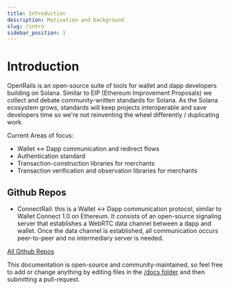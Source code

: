 ```yaml
---
title: Introduction
description: Motivation and background
slug: /intro
sidebar_position: 1
---
```


# Introduction

OpenRails is an open-source suite of tools for wallet and dapp developers building on Solana. Similar to EIP (Ethereum Improvement Proposals) we collect and debate community-written standards for Solana. As the Solana ecosystem grows, standards will keep projects interoperable and save developers time so we're not reinventing the wheel differently / duplicating work.

Current Areas of focus:

- Wallet <-> Dapp communication and redirect flows
- Authentication standard
- Transaction-construction libraries for merchants
- Transaction verification and observation libraries for merchants

## Github Repos

- ConnectRail: this is a Wallet <-> Dapp communication protocol, similar to Wallet Connect 1.0 on Ethereum. It consists of an open-source signaling server that establishes a WebRTC data channel between a dapp and wallet. Once the data channel is established, all communication occurs peer-to-peer and no intermediary server is needed.

[All Github Repos](https://github.com/Open-Rails)

This documentation is open-source and community-maintained, so feel free to add or change anything by editing files in the [/docs folder](https://github.com/Open-Rails/Docs/tree/master/packages/open-rails-docs/docs) and then submitting a pull-request.
